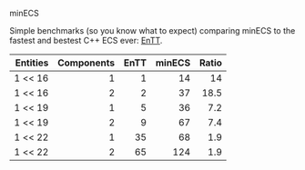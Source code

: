 minECS

Simple benchmarks (so you know what to expect) comparing minECS to the fastest and bestest C++ ECS ever: [EnTT](https://github.com/skypjack/entt).

| Entities | Components | EnTT          | minECS        | Ratio |
| --------:| ----------:| -------------:| -------------:| -----:|
| 1 << 16  | 1          | 1             | 14            | 14    |
| 1 << 16  | 2          | 2             | 37            | 18.5  |
| 1 << 19  | 1          | 5             | 36            | 7.2   |
| 1 << 19  | 2          | 9             | 67            | 7.4   |
| 1 << 22  | 1          | 35            | 68            | 1.9   |
| 1 << 22  | 2          | 65            | 124           | 1.9   |

